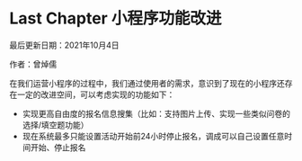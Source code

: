 # Last Chapter 小程序功能改进

最后更新日期：2021年10月4日

作者：曾焯儒



在我们运营小程序的过程中，我们通过使用者的需求，意识到了现在的小程序还存在一定的改进空间，可以考虑实现的功能如下：

- 实现更高自由度的报名信息搜集（比如：支持图片上传、实现一些类似问卷的选择/填空题功能）
- 现在系统最多只能设置活动开始前24小时停止报名，调成可以自己设置任意时间开始、停止报名